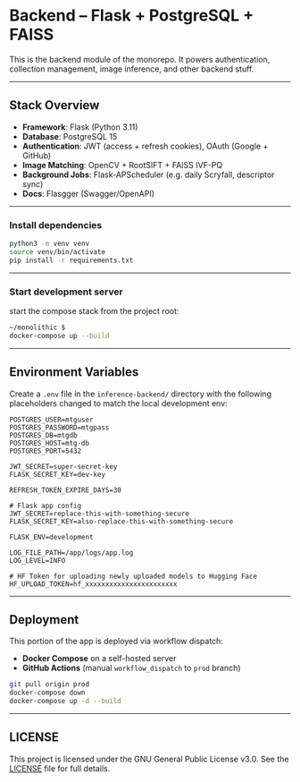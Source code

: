 # Backend – Flask + PostgreSQL + FAISS

This is the backend module of the monorepo. It powers authentication, collection management, image inference, and other backend stuff.

---

## Stack Overview

* **Framework**: Flask (Python 3.11)
* **Database**: PostgreSQL 15
* **Authentication**: JWT (access + refresh cookies), OAuth (Google + GitHub)
* **Image Matching**: OpenCV + RootSIFT + FAISS IVF-PQ
* **Background Jobs**: Flask-APScheduler (e.g. daily Scryfall, descriptor sync)
* **Docs**: Flasgger (Swagger/OpenAPI)

---

### Install dependencies

```bash
python3 -m venv venv
source venv/bin/activate
pip install -r requirements.txt
```

---

### Start development server

start the compose stack from the project root:

```bash
~/monolithic $
docker-compose up --build
```

---

## Environment Variables

Create a `.env` file in the `inference-backend/` directory with the following placeholders changed to match the local development env:

```
POSTGRES_USER=mtguser
POSTGRES_PASSWORD=mtgpass
POSTGRES_DB=mtgdb
POSTGRES_HOST=mtg-db
POSTGRES_PORT=5432

JWT_SECRET=super-secret-key
FLASK_SECRET_KEY=dev-key

REFRESH_TOKEN_EXPIRE_DAYS=30

# Flask app config
JWT_SECRET=replace-this-with-something-secure
FLASK_SECRET_KEY=also-replace-this-with-something-secure

FLASK_ENV=development

LOG_FILE_PATH=/app/logs/app.log
LOG_LEVEL=INFO

# HF Token for uploading newly uploaded models to Hugging Face
HF_UPLOAD_TOKEN=hf_xxxxxxxxxxxxxxxxxxxxxxx
```

---

## Deployment

This portion of the app is deployed via workflow dispatch:

* **Docker Compose** on a self-hosted server
* **GitHub Actions** (manual `workflow_dispatch` to `prod` branch)

```bash
git pull origin prod
docker-compose down
docker-compose up -d --build
```

---

## LICENSE

This project is licensed under the GNU General Public License v3.0.
See the [LICENSE](../LICENSE) file for full details.
